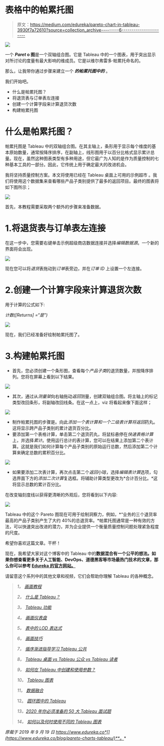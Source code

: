 # 表格中的帕累托图

> 原文：<https://medium.com/edureka/pareto-chart-in-tableau-3930f7a72610?source=collection_archive---------6----------------------->

![](img/83db145649958e364fff1ced1b9881a1.png)

一个 ***Paret* o 图**是一个双轴组合图。它是 Tableau 中的一个图表，用于突出显示对所讨论的度量有最大影响的维成员。它是以维尔弗雷多·帕累托命名的。

那么，让我带你通过步骤来建立一个 ***的帕累托图中的*** 。

我们开始吧。

*   什么是帕累托图？
*   将退货表与订单表左连接
*   创建一个计算字段来计算退货次数
*   构建帕累托图

# 什么是帕累托图？

帕累托图是 Tableau 中的双轴组合图。在其主轴上，条形用于显示每个维度的基本原始数量，通常按降序排序，在副轴上，线形图用于以百分比格式显示累计总量。现在，虽然这种图表类型有多种用途，但它最广为人知的是作为质量控制的七种基本工具的一部分。因此，它传统上用于确定最大的改进机会。

我将坚持质量控制方案。本文将使用已经在 Tableau 桌面上可用的示例超市 。我们将使用这个数据集来查看哪些产品子类别提供了最多的返回项目。最终的图表将如下图所示；

![](img/b4a7840cc47d9d70ffa571dc391098d7.png)

首先，本教程需要采取两个额外的步骤来准备数据。

# 1.将退货表与订单表左连接

在这一步中，您需要右键单击示例超级商店数据连接并选择*编辑数据源*。一个新的界面将会出现。

![](img/92c230a8d105e69644f7069ff7e29d29.png)

现在您可以将*退货*表拖动到*订单*表旁边，并在*订单 ID* 上设置一个左连接。

# 2.创建一个计算字段来计算退货次数

用于计算的公式如下:

*计数([Returns] =“是”)*

![](img/c5f6b48b88225b2c1c12dc387f56b18e.png)

现在，我们已经准备好绘制帕累托图了。

# 3.构建帕累托图

*   首先，您必须创建一个条形图，查看每个*产品子类*的退货数量，并按降序排列。您将在屏幕上看到以下结果。

![](img/11cf2ab8f7aaf87b830b5d9bb067cde6.png)

*   其次，通过从*测量架*向右轴拖动*返回*测量，创建双轴组合图。将主轴上的标记类型改回条形，将副轴改回线条。在这一点上，viz 将看起来像下面这样；

![](img/d9d472a593fa3eea5b0911fb327f1b1d.png)

*   制作帕累托图的步骤是。向此*添加一个表计算和一个二级表计算将返回*药丸。这将显示跨产品子类别的累计退货百分比。
*   要添加第一个表格计算，单击第二个退货药丸，将鼠标悬停在*快速表格计算*上，并选择*累计*。使用运行总计的表计算，您可以在结果上添加第二个表计算。这就是我们如何计算每个产品子类别的原始运行总数，然后添加第二个计算来确定总数的累积百分比。

![](img/cfc12c3c6e22d462167336402dd156b2.png)

*   如果要添加二次表计算，再次点击第二个*返回*小球，选择*编辑表计算*选项，勾选界面下方的*添加二次计算*复选框。将辅助计算类型更改为*合计百分比。*这将显示总数的累计百分比。

在改变轴刻度线以获得更清晰的外观后，您将看到以下内容:

![](img/c564d4db9a0cea0e3d77e4b4c1f9b117.png)

Tableau 中的这个 Pareto 图现在可用于绘制洞察力，例如，*“业务的三个退货率最高的产品子类别产生了大约 40%的总退货率。*帕累托图通常是一种有效的方法，可以快速突出改进的潜力，并为企业提供一个衡量质量控制问题处理紧急程度的尺度。

希望你喜欢这篇文章。干杯！

现在，我希望大家对这个博客中的 Tableau 中的**数据混合有一个公平的想法。如果你想查看更多关于人工智能、DevOps、道德黑客等市场最热门技术的文章，那么你可以参考 [Edureka 的官方网站。](https://www.edureka.co/blog/?utm_source=medium&utm_medium=content-link&utm_campaign=pareto-charts-tableau)**

请留意这个系列中的其他文章和视频，它们会帮助你理解 Tableau 的各种概念。

> *1。* [*画面教程*](/edureka/tableau-tutorial-37d2d6a9684b)
> 
> *2。* [*什么是 Tableau？*](/edureka/what-is-tableau-1d9f4c641601)
> 
> *3。* [*Tableau 功能*](/edureka/tableau-functions-ce794b10e588)
> 
> *4。* [*画面仪表盘*](/edureka/tableau-dashboards-3e19dd713bc7)
> 
> *5。* [*表中的 LOD 表达式*](/edureka/tableau-lod-2f650ca1503d)
> 
> *6。* [*画面技巧*](/edureka/tableau-tips-and-tricks-a18bf8991afc)
> 
> *7。* [*循序渐进指导学习 Tableau 公共*](/edureka/tableau-public-942228327953)
> 
> *8。* [*Tableau 桌面 vs Tableau 公众 vs Tableau 读者*](/edureka/tableau-desktop-vs-tableau-public-vs-tableau-reader-fbb2a3aa0bac)
> 
> *9。* [*如何在 Tableau 中创建和使用参数？*](/edureka/parameters-in-tableau-ac552e6b0cde-ac552e6b0cde)
> 
> *10。* [*Tableau 图表*](/edureka/tableau-charts-111758e2ea97)
> 
> *11。* [*数据融合*](/edureka/tableau-lod-2f650ca1503d)
> 
> 12。 [*圆环图中的 Tableau*](/edureka/donut-chart-in-tableau-a2e6fadf6534)
> 
> *13。*[*2020 年你必须准备的 50 大 Tableau 面试题*](/edureka/tableau-interview-questions-and-answers-4f80523527d)
> 
> *14。* [*如何以及何时使用不同的 Tableau 图表*](/edureka/tableau-charts-111758e2ea97)

*原载于 2019 年 9 月 19 日 https://www.edureka.co*[](https://www.edureka.co/blog/pareto-charts-tableau/)**。**